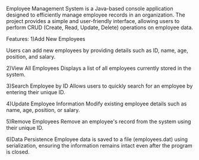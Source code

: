 Employee Management System is a Java-based console application designed to efficiently manage employee records in an organization. The project provides a simple and user-friendly interface, allowing users to perform CRUD (Create, Read, Update, Delete) operations on employee data. 


Features:
1)Add New Employees

Users can add new employees by providing details such as ID, name, age, position, and salary.


2)View All Employees
Displays a list of all employees currently stored in the system.

3)Search Employee by ID
Allows users to quickly search for an employee by entering their unique ID.


4)Update Employee Information
 Modify existing employee details such as name, age, position, or salary.

5)Remove Employees
Remove an employee's record from the system using their unique ID.

6)Data Persistence
Employee data is saved to a file (employees.dat) using serialization, ensuring the information remains intact even after the program is closed.
